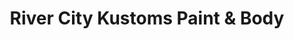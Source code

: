 ---
title: "River City Kustoms Paint & Body"
url: /san-antonio/river-city-kustoms-paint-and-body/
shop: car repair
---